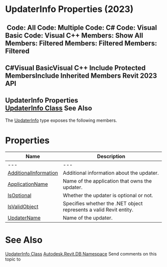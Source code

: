 # UpdaterInfo Properties (2023)

﻿
 Code: All Code: Multiple Code: C# Code: Visual Basic Code: Visual C++  Members: Show All Members: Filtered Members: Filtered Members: Filtered   
---  
C#Visual BasicVisual C++
Include Protected MembersInclude Inherited Members
Revit 2023 API  
---  
UpdaterInfo Properties  
[UpdaterInfo Class](839e2681-fa26-6587-5a92-e8dcd88af852.md "UpdaterInfo Class") See Also  
---  
The [UpdaterInfo](839e2681-fa26-6587-5a92-e8dcd88af852.md "UpdaterInfo Class") type exposes the following members.
# Properties
| Name | Description |
| --- | --- |
| --- | --- | --- |
| [AdditionalInformation](9ca1b9a8-2051-58d7-007c-9b40a0574548.md "AdditionalInformation Property") | Additional information about the updater. |
| [ApplicationName](c3ba3711-3f49-5069-a944-61601e550550.md "ApplicationName Property") | Name of the application that owns the updater. |
| [IsOptional](49812760-4c9f-e8a6-0674-dcd4cc3c8eeb.md "IsOptional Property") | Whether the updater is optional or not. |
| [IsValidObject](fe4910d2-d336-787b-c914-69fbc7e81db7.md "IsValidObject Property") | Specifies whether the .NET object represents a valid Revit entity. |
| [UpdaterName](dceecba9-0d61-944c-5588-f676fc51d34c.md "UpdaterName Property") | Name of the updater. |

# See Also
[UpdaterInfo Class](839e2681-fa26-6587-5a92-e8dcd88af852.md "UpdaterInfo Class")
[Autodesk.Revit.DB Namespace](87546ba7-461b-c646-cbb1-2cb8f5bff8b2.md "Autodesk.Revit.DB Namespace")
Send comments on this topic to 